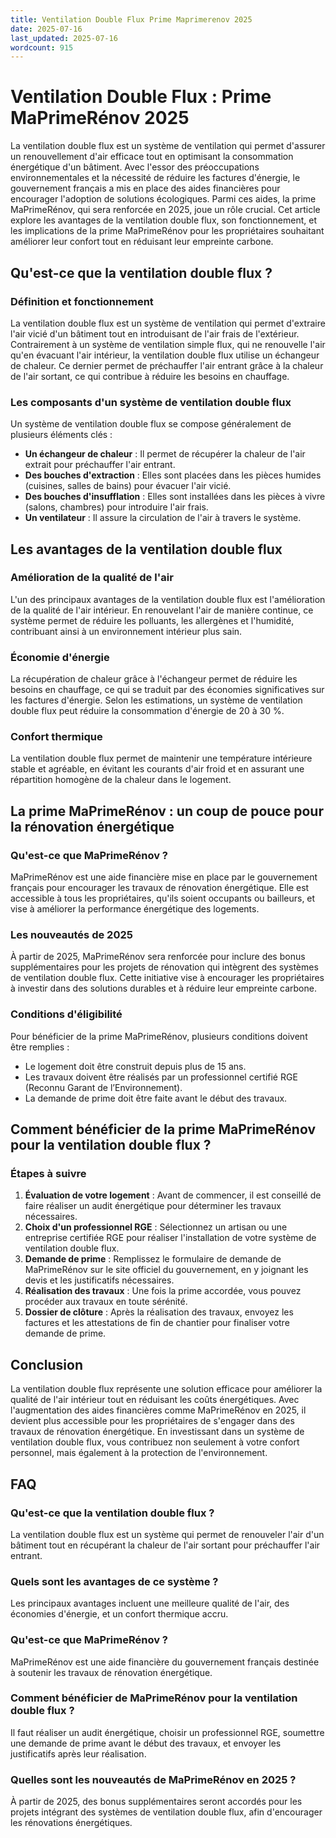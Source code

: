 ```yaml
---
title: Ventilation Double Flux Prime Maprimerenov 2025
date: 2025-07-16
last_updated: 2025-07-16
wordcount: 915
---
```


# Ventilation Double Flux : Prime MaPrimeRénov 2025

La ventilation double flux est un système de ventilation qui permet d'assurer un renouvellement d'air efficace tout en optimisant la consommation énergétique d'un bâtiment. Avec l'essor des préoccupations environnementales et la nécessité de réduire les factures d'énergie, le gouvernement français a mis en place des aides financières pour encourager l'adoption de solutions écologiques. Parmi ces aides, la prime MaPrimeRénov, qui sera renforcée en 2025, joue un rôle crucial. Cet article explore les avantages de la ventilation double flux, son fonctionnement, et les implications de la prime MaPrimeRénov pour les propriétaires souhaitant améliorer leur confort tout en réduisant leur empreinte carbone.

## Qu'est-ce que la ventilation double flux ?

### Définition et fonctionnement

La ventilation double flux est un système de ventilation qui permet d'extraire l'air vicié d'un bâtiment tout en introduisant de l'air frais de l'extérieur. Contrairement à un système de ventilation simple flux, qui ne renouvelle l'air qu'en évacuant l'air intérieur, la ventilation double flux utilise un échangeur de chaleur. Ce dernier permet de préchauffer l'air entrant grâce à la chaleur de l'air sortant, ce qui contribue à réduire les besoins en chauffage.

### Les composants d'un système de ventilation double flux

Un système de ventilation double flux se compose généralement de plusieurs éléments clés :

- **Un échangeur de chaleur** : Il permet de récupérer la chaleur de l'air extrait pour préchauffer l'air entrant.
- **Des bouches d'extraction** : Elles sont placées dans les pièces humides (cuisines, salles de bains) pour évacuer l'air vicié.
- **Des bouches d'insufflation** : Elles sont installées dans les pièces à vivre (salons, chambres) pour introduire l'air frais.
- **Un ventilateur** : Il assure la circulation de l'air à travers le système.

## Les avantages de la ventilation double flux

### Amélioration de la qualité de l'air

L'un des principaux avantages de la ventilation double flux est l'amélioration de la qualité de l'air intérieur. En renouvelant l'air de manière continue, ce système permet de réduire les polluants, les allergènes et l'humidité, contribuant ainsi à un environnement intérieur plus sain.

### Économie d'énergie

La récupération de chaleur grâce à l'échangeur permet de réduire les besoins en chauffage, ce qui se traduit par des économies significatives sur les factures d'énergie. Selon les estimations, un système de ventilation double flux peut réduire la consommation d'énergie de 20 à 30 %.

### Confort thermique

La ventilation double flux permet de maintenir une température intérieure stable et agréable, en évitant les courants d'air froid et en assurant une répartition homogène de la chaleur dans le logement.

## La prime MaPrimeRénov : un coup de pouce pour la rénovation énergétique

### Qu'est-ce que MaPrimeRénov ?

MaPrimeRénov est une aide financière mise en place par le gouvernement français pour encourager les travaux de rénovation énergétique. Elle est accessible à tous les propriétaires, qu'ils soient occupants ou bailleurs, et vise à améliorer la performance énergétique des logements.

### Les nouveautés de 2025

À partir de 2025, MaPrimeRénov sera renforcée pour inclure des bonus supplémentaires pour les projets de rénovation qui intègrent des systèmes de ventilation double flux. Cette initiative vise à encourager les propriétaires à investir dans des solutions durables et à réduire leur empreinte carbone.

### Conditions d'éligibilité

Pour bénéficier de la prime MaPrimeRénov, plusieurs conditions doivent être remplies :

- Le logement doit être construit depuis plus de 15 ans.
- Les travaux doivent être réalisés par un professionnel certifié RGE (Reconnu Garant de l’Environnement).
- La demande de prime doit être faite avant le début des travaux.

## Comment bénéficier de la prime MaPrimeRénov pour la ventilation double flux ?

### Étapes à suivre

1. **Évaluation de votre logement** : Avant de commencer, il est conseillé de faire réaliser un audit énergétique pour déterminer les travaux nécessaires.
2. **Choix d'un professionnel RGE** : Sélectionnez un artisan ou une entreprise certifiée RGE pour réaliser l'installation de votre système de ventilation double flux.
3. **Demande de prime** : Remplissez le formulaire de demande de MaPrimeRénov sur le site officiel du gouvernement, en y joignant les devis et les justificatifs nécessaires.
4. **Réalisation des travaux** : Une fois la prime accordée, vous pouvez procéder aux travaux en toute sérénité.
5. **Dossier de clôture** : Après la réalisation des travaux, envoyez les factures et les attestations de fin de chantier pour finaliser votre demande de prime.

## Conclusion

La ventilation double flux représente une solution efficace pour améliorer la qualité de l'air intérieur tout en réduisant les coûts énergétiques. Avec l'augmentation des aides financières comme MaPrimeRénov en 2025, il devient plus accessible pour les propriétaires de s'engager dans des travaux de rénovation énergétique. En investissant dans un système de ventilation double flux, vous contribuez non seulement à votre confort personnel, mais également à la protection de l'environnement.

## FAQ

### Qu'est-ce que la ventilation double flux ?

La ventilation double flux est un système qui permet de renouveler l'air d'un bâtiment tout en récupérant la chaleur de l'air sortant pour préchauffer l'air entrant.

### Quels sont les avantages de ce système ?

Les principaux avantages incluent une meilleure qualité de l'air, des économies d'énergie, et un confort thermique accru.

### Qu'est-ce que MaPrimeRénov ?

MaPrimeRénov est une aide financière du gouvernement français destinée à soutenir les travaux de rénovation énergétique.

### Comment bénéficier de MaPrimeRénov pour la ventilation double flux ?

Il faut réaliser un audit énergétique, choisir un professionnel RGE, soumettre une demande de prime avant le début des travaux, et envoyer les justificatifs après leur réalisation.

### Quelles sont les nouveautés de MaPrimeRénov en 2025 ?

À partir de 2025, des bonus supplémentaires seront accordés pour les projets intégrant des systèmes de ventilation double flux, afin d'encourager les rénovations énergétiques.